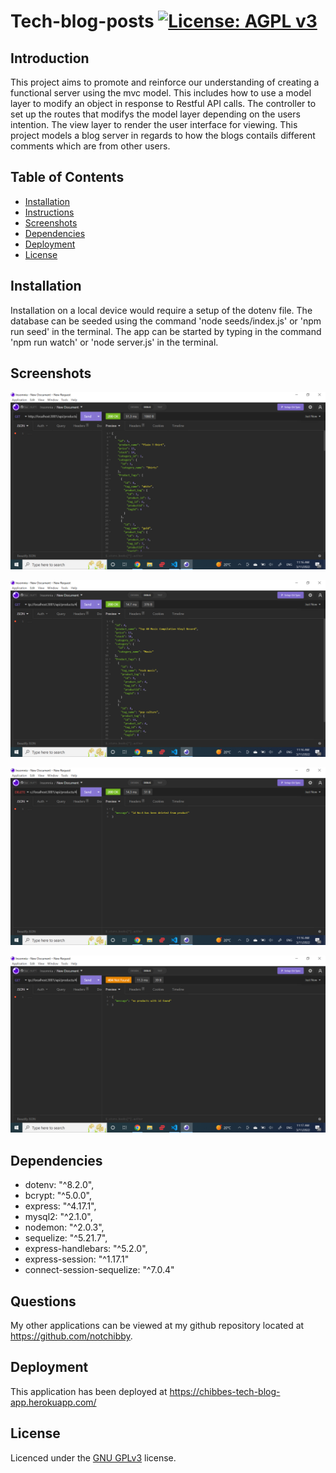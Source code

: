 # Tech-blog-posts [![License: AGPL v3](https://img.shields.io/badge/License-AGPL_v3-blue.svg)](https://www.gnu.org/licenses/agpl-3.0)

## Introduction
This project aims to promote and reinforce our understanding of creating a functional server using the mvc model. This includes how to use a model layer to modify an object in response to Restful API calls. The controller to set up the routes that modifys the model layer depending on the users intention. The view layer to render the user interface for viewing.  This project models a blog server in regards to how the blogs contails different comments which are from other users. 

## Table of Contents

- [Installation](#installation)
- [Instructions](#instructions)
- [Screenshots](#Screenshots)
- [Dependencies](#Dependencies)
- [Deployment](#Deployment)
- [License](#license)

## Installation
Installation on a local device would require a setup of the dotenv file.
The database can be seeded using the command 'node seeds/index.js' or 'npm run seed' in the terminal.
The app can be started by typing in the command 'npm run watch' or 'node server.js' in the terminal.



## Screenshots
![screenshot-of-the-application-with-a-call-to-get-all-products](https://github.com/Notchibby/E-commerce-ORM-server/blob/main/assets/images/get_all_products.png)

![screenshot-of-the-application-with-a-call-to-product-NO-4](https://github.com/Notchibby/E-commerce-ORM-server/blob/main/assets/images/get_product_4.png)

![screenshot-of-the-application-with-a-call-to-delete-NO-4](https://github.com/Notchibby/E-commerce-ORM-server/blob/main/assets/images/Delete_product_4.png)

![screenshot-of-the-application-with-a-call-to-product-NO-4-after-deleting-product](https://github.com/Notchibby/E-commerce-ORM-server/blob/main/assets/images/Get_product_4_after_delete.png)


## Dependencies

 - dotenv: "^8.2.0",
 - bcrypt: "^5.0.0",
 - express: "^4.17.1",
 - mysql2: "^2.1.0",
 - nodemon: "^2.0.3",
 - sequelize: "^5.21.7",
 - express-handlebars: "^5.2.0",
 - express-session: "^1.17.1"
 - connect-session-sequelize: "^7.0.4"


## Questions

My other applications can be viewed at my github repository located at https://github.com/notchibby.

## Deployment

This application has been deployed at https://chibbes-tech-blog-app.herokuapp.com/

## License
Licenced under the [GNU GPLv3](https://www.gnu.org/licenses/agpl-3.0) license.
